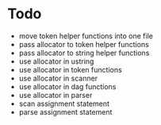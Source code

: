 # Todo
* move token helper functions into one file
* pass allocator to token helper functions
* pass allocator to string helper functions
* use allocator in ustring
* use allocator in token functions
* use allocator in scanner
* use allocator in dag functions
* use allocator in parser
* scan assignment statement
* parse assignment statement